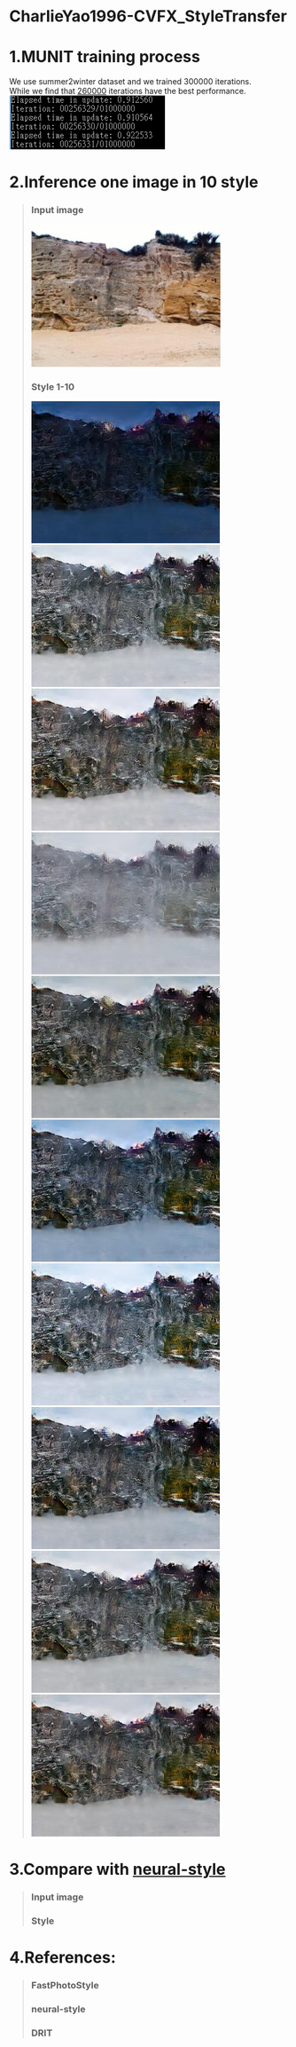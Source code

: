# CharlieYao1996-CVFX_StyleTransfer

  # 1.MUNIT training process 
  We use summer2winter dataset and we trained 300000 iterations.
  <br>
  While we find that [260000](https://drive.google.com/open?id=1rNTlx2EP3eSrqZApuqMtahHxBug94vxM) iterations have the best performance.
  <br>
  ![image](train.png)
  # 2.Inference one image in 10 style
  >### Input image
  >![image](/summer2winter_yosemite256_1/input.jpg)
  >### Style 1-10
  >![image](/summer2winter_yosemite256_1/output000.jpg) ![image](/summer2winter_yosemite256_1/output001.jpg)
  >![image](/summer2winter_yosemite256_1/output002.jpg) ![image](/summer2winter_yosemite256_1/output003.jpg)
  >![image](/summer2winter_yosemite256_1/output004.jpg) ![image](/summer2winter_yosemite256_1/output005.jpg)
  >![image](/summer2winter_yosemite256_1/output006.jpg) ![image](/summer2winter_yosemite256_1/output007.jpg)
  >![image](/summer2winter_yosemite256_1/output008.jpg) ![image](/summer2winter_yosemite256_1/output009.jpg)
  
  # 3.Compare with [neural-style](https://github.com/anishathalye/neural-style)
  >### Input image
  >### Style
  # 4.References:
  >### FastPhotoStyle
  >### neural-style
  >### DRIT



